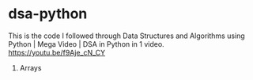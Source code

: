 # dsa-python

This is the code I followed through Data Structures and Algorithms using Python | Mega Video | DSA in Python in 1 video.
https://youtu.be/f9Aje_cN_CY

1. Arrays
